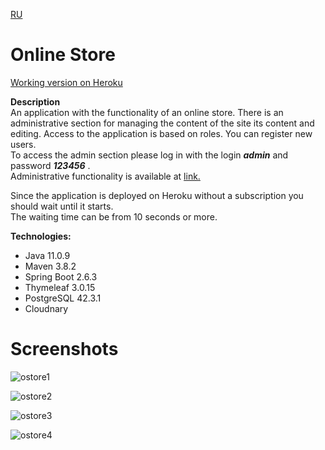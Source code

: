 [RU](https://github.com/kostyaFrom/onlineStore/blob/master/README.md)
# Online Store    
[Working version on Heroku](https://online-store-spring-boot.herokuapp.com/)    

**Description**    
An application with the functionality of an online store. There is an administrative section for managing the content of the site
its content and editing. Access to the application is based on roles. You can register new users.    
To access the admin section please log in with the login ***admin*** and password ***123456*** .    
Administrative functionality is available at [link.](https://online-store-spring-boot.herokuapp.com/admin/pages)   
 
Since the application is deployed on Heroku without a subscription you should wait until it starts.    
The waiting time can be from 10 seconds or more.
   
**Technologies:**    
+ Java 11.0.9
+ Maven 3.8.2
+ Spring Boot 2.6.3
+ Thymeleaf 3.0.15
+ PostgreSQL 42.3.1
+ Cloudnary

# Screenshots

![ostore1](https://user-images.githubusercontent.com/42876203/116783154-2eb37680-aa9e-11eb-9078-ee569420f234.png)

![ostore2](https://user-images.githubusercontent.com/42876203/116783157-307d3a00-aa9e-11eb-92ea-5bc9c7a43771.png)

![ostore3](https://user-images.githubusercontent.com/42876203/116783160-32df9400-aa9e-11eb-8467-802e73af36fb.png)

![ostore4](https://user-images.githubusercontent.com/42876203/116783163-3410c100-aa9e-11eb-97e0-15a927c9f2c5.png)
